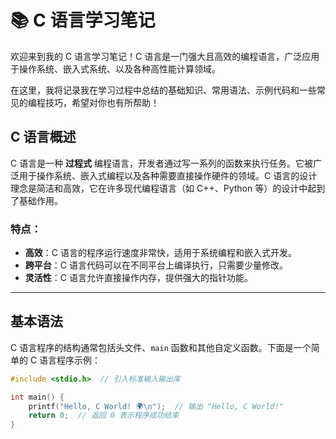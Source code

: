 # 📚 C 语言学习笔记

欢迎来到我的 C 语言学习笔记！C 语言是一门强大且高效的编程语言，广泛应用于操作系统、嵌入式系统、以及各种高性能计算领域。

在这里，我将记录我在学习过程中总结的基础知识、常用语法、示例代码和一些常见的编程技巧，希望对你也有所帮助！



## C 语言概述

C 语言是一种 **过程式** 编程语言，开发者通过写一系列的函数来执行任务。它被广泛用于操作系统、嵌入式编程以及各种需要直接操作硬件的领域。C 语言的设计理念是简洁和高效，它在许多现代编程语言（如 C++、Python 等）的设计中起到了基础作用。

### 特点：
- **高效**：C 语言的程序运行速度非常快，适用于系统编程和嵌入式开发。
- **跨平台**：C 语言代码可以在不同平台上编译执行，只需要少量修改。
- **灵活性**：C 语言允许直接操作内存，提供强大的指针功能。

---

## 基本语法

C 语言程序的结构通常包括头文件、`main` 函数和其他自定义函数。下面是一个简单的 C 语言程序示例：

```c
#include <stdio.h>  // 引入标准输入输出库

int main() {
    printf("Hello, C World! 🌍\n");  // 输出 "Hello, C World!"
    return 0;  // 返回 0 表示程序成功结束
}
